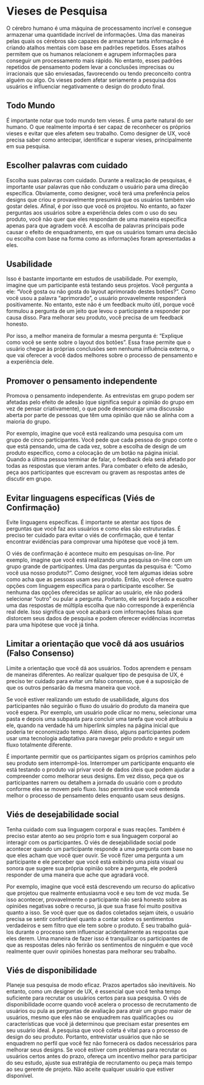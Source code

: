 # Vieses de Pesquisa

O cérebro humano é uma máquina de processamento incrível e consegue armazenar
uma quantidade incrível de informações. Uma das maneiras pelas quais os cérebros
são capazes de armazenar tanta informação é criando atalhos mentais com base em
padrões repetidos. Esses atalhos permitem que os humanos relacionem e agrupem
informações para conseguir um processamento mais rápido. No entanto, esses
padrões repetidos de pensamento podem levar a conclusões imprecisas ou
irracionais que são enviesadas, favorecendo ou tendo preconceito contra alguém
ou algo. Os vieses podem afetar seriamente a pesquisa dos usuários e
influenciar negativamente o design do produto final.

## Todo Mundo
É importante notar que todo mundo tem vieses. É uma parte natural do ser humano.
O que realmente importa é ser capaz de reconhecer os próprios vieses e evitar
que eles afetem seu trabalho. Como designer de UX, você precisa saber como
antecipar, identificar e superar vieses, principalmente em sua pesquisa.

## Escolher palavras com cuidado
Escolha suas palavras com cuidado. Durante a realização de pesquisas, é
importante usar palavras que não conduzam o usuário para uma direção específica.
Obviamente, como designer, você terá uma preferência pelos designs que criou e
provavelmente presumirá que os usuários também vão gostar deles. Afinal, é por
isso que você os projetou. No entanto, ao fazer perguntas aos usuários sobre a
experiência deles com o uso do seu produto, você não quer que eles respondam de
uma maneira específica apenas para que agradem você. A escolha de palavras
principais pode causar o efeito de enquadramento, em que os usuários tomam uma
decisão ou escolha com base na forma como as informações foram apresentadas a
eles.

## Usabilidade
Isso é bastante importante em estudos de usabilidade. Por exemplo,
imagine que um participante está testando seus projetos. Você pergunta a ele:
“Você gosta ou não gosta do layout aprimorado destes botões?”. Como você usou a
palavra “aprimorado”, o usuário provavelmente responderá positivamente.
No entanto, este não é um feedback muito útil, porque você formulou a pergunta
de um jeito que levou o participante a responder por causa disso. Para melhorar
seu produto, você precisa de um feedback honesto.

Por isso, a melhor maneira de formular a mesma pergunta é:
“Explique como você se sente sobre o layout dos botões”. Essa frase permite que
o usuário chegue às próprias conclusões sem nenhuma influência externa, o que
vai oferecer a você dados melhores sobre o processo de pensamento e a
experiência dele.

## Promover o pensamento independente

Promova o pensamento independente. As entrevistas em grupo podem ser afetadas
pelo efeito de adesão (que significa seguir a opinião do grupo em vez de
pensar criativamente), o que pode desencorajar uma discussão aberta por
parte de pessoas que têm uma opinião que não se alinha com a maioria do grupo.

Por exemplo, imagine que você está realizando uma pesquisa com um grupo de
cinco participantes. Você pede que cada pessoa do grupo conte o que está
pensando, uma de cada vez, sobre a escolha de design de um produto específico,
como a colocação de um botão na página inicial. Quando a última pessoa terminar
de falar, o feedback dela será afetado por todas as respostas que vieram antes.
Para combater o efeito de adesão, peça aos participantes que escrevam ou gravem
as respostas antes de discutir em grupo.

## Evitar linguagens específicas (Viés de Confirmação)

Evite linguagens específicas. É importante se atentar aos tipos de perguntas
que você faz aos usuários e como elas são estruturadas. É preciso ter cuidado
para evitar o viés de confirmação, que é tentar encontrar evidências para
comprovar uma hipótese que você já tem.

O viés de confirmação é acontece muito em pesquisas on-line. Por exemplo,
imagine que você está realizando uma pesquisa on-line com um grupo grande de
participantes. Uma das perguntas da pesquisa é: “Como você usa nosso produto?”.
Como designer, você tem algumas ideias sobre como acha que as pessoas usam seu
produto. Então, você oferece quatro opções com linguagem específica para o
participante escolher. Se nenhuma das opções oferecidas se aplicar ao usuário,
ele não poderá selecionar “outro” ou pular a pergunta. Portanto, ele será
forçado a escolher uma das respostas de múltipla escolha que não corresponde à
experiência real dele. Isso significa que você acabará com informações falsas
que distorcem seus dados de pesquisa e podem oferecer evidências incorretas
para uma hipótese que você já tinha.

## Limitar a orientação que você dá aos usuários (Falso Consenso)

Limite a orientação que você dá aos usuários. Todos aprendem e pensam de
maneiras diferentes. Ao realizar qualquer tipo de pesquisa de UX, é preciso ter
cuidado para evitar um falso consenso, que é a suposição de que os outros
pensarão da mesma maneira que você.

Se você estiver realizando um estudo de usabilidade, alguns dos participantes
não seguirão o fluxo do usuário do produto da maneira que você espera.
Por exemplo, um usuário pode clicar no menu, selecionar uma pasta e depois uma
subpasta para concluir uma tarefa que você atribuiu a ele, quando na verdade
há um hiperlink simples na página inicial que poderia ter economizado tempo.
Além disso, alguns participantes podem usar uma tecnologia adaptativa para
navegar pelo produto e seguir um fluxo totalmente diferente.

É importante permitir que os participantes sigam os próprios caminhos pelo seu
produto sem interrompê-los. Interromper um participante enquanto ele está
testando o produto vai privar você de dados úteis que podem ajudar a
compreender como melhorar seus designs. Em vez disso, peça que os participantes
narrem ou detalhem a jornada do usuário com o produto conforme eles se movem
pelo fluxo. Isso permitirá que você entenda melhor o processo de pensamento
deles enquanto usam seus designs.

## Viés de desejabilidade social
Tenha cuidado com sua linguagem corporal e suas reações. Também é preciso estar
atento ao seu próprio tom e sua linguagem corporal ao interagir com os
participantes. O viés de desejabilidade social pode acontecer quando um
participante responde a uma pergunta com base no que eles acham que você quer
ouvir. Se você fizer uma pergunta a um participante e ele perceber que você
está exibindo uma pista visual ou sonora que sugere sua própria opinião sobre a
pergunta, ele poderá responder de uma maneira que ache que agradará você.

Por exemplo, imagine que você está descrevendo um recurso do aplicativo que
projetou que realmente entusiasma você e seu tom de voz muda. Se isso acontecer,
provavelmente o participante não será honesto sobre as opiniões negativas sobre
o recurso, já que sua frase foi muito positiva quanto a isso. Se você quer que
os dados coletados sejam úteis, o usuário precisa se sentir confortável quanto
a contar sobre os sentimentos verdadeiros e sem filtro que ele tem sobre o
produto. É seu trabalho guiá-los durante o processo sem influenciar
acidentalmente as respostas que eles derem. Uma maneira de fazer isso é
tranquilizar os participantes de que as respostas deles não ferirão os
sentimentos de ninguém e que você realmente quer ouvir opiniões honestas para
melhorar seu trabalho.

## Viés de disponibilidade
Planeje sua pesquisa de modo eficaz. Prazos apertados são inevitáveis. No
entanto, como um designer de UX, é essencial que você tenha tempo suficiente
para recrutar os usuários certos para sua pesquisa. O viés de disponibilidade
ocorre quando você acelera o processo de recrutamento de usuários ou pula as
perguntas de avaliação para atrair um grupo maior de usuários, mesmo que eles
não se enquadrem nas qualificações ou características que você já determinou
que precisam estar presentes em seu usuário ideal.
A pesquisa que você coleta é vital para o processo de design do seu produto.
Portanto, entrevistar usuários que não se enquadrem no perfil que você fez não
fornecerá os dados necessários para melhorar seus designs. Se você estiver com
problemas para recrutar os usuários certos antes do prazo, ofereça um incentivo
melhor para participar do seu estudo, ajuste sua estratégia de recrutamento ou
peça mais tempo ao seu gerente de projeto. Não aceite qualquer usuário que
estiver disponível.
